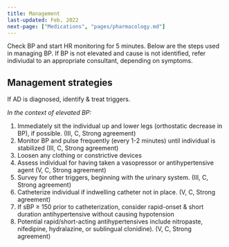```yaml
---
title: Management
last-updated: Feb, 2022
next-page: ["Medications", "pages/pharmacology.md"]
---
```

Check BP and start HR monitoring for 5 minutes. Below are the steps used in managing BP. If BP is not elevated and cause is not identified, refer indiviudal to an appropriate consultant, depending on symptoms.

## Management strategies

If AD is diagnosed, identify & treat triggers.

*In the context of elevated BP:*

1. Immediately sit the individual up and lower legs (orthostatic decrease in BP), if possible. (III, C, Strong agreement)
2. Monitor BP and pulse frequently (every 1-2 minutes) until individual is stabilized (III, C, Strong agreement)
3. Loosen any clothing or constrictive devices
4. Assess individual for having taken a vasopressor or antihypertensive agent (V, C, Strong agreement)
5. Survey for other triggers, beginning with the urinary system. (III, C, Strong agreement)
6. Catheterize individual if indwelling catheter not in place. (V, C, Strong agreement)
7. If sBP ≥ 150 prior to catheterization, consider rapid-onset & short duration antihypertensive without causing hypotension
8. Potential rapid/short-acting antihypertensives include nitropaste, nifedipine, hydralazine, or sublingual clonidine). (V, C, Strong agreement)

